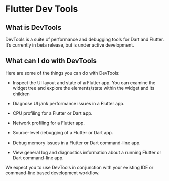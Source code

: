 # Flutter Dev Tools

## What is DevTools

DevTools is a suite of performance and debugging tools for Dart and Flutter. It’s currently in beta release, but is under active development.

## What can I do with DevTools

Here are some of the things you can do with DevTools:

-   Inspect the UI layout and state of a Flutter app. You can examine the widget tree and explore the elements/state within the widget and its children

-   Diagnose UI jank performance issues in a Flutter app.

-   CPU profiling for a Flutter or Dart app.

-   Network profiling for a Flutter app.

-   Source-level debugging of a Flutter or Dart app.

-   Debug memory issues in a Flutter or Dart command-line app.

-   View general log and diagnostics information about a running Flutter or Dart command-line app.

We expect you to use DevTools in conjunction with your existing IDE or command-line based development workflow.
